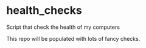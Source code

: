 # health_checks
Script that check the health of my computers 

This repo will be populated with lots of fancy checks.
